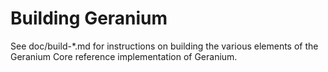 Building Geranium
================

See doc/build-*.md for instructions on building the various
elements of the Geranium Core reference implementation of Geranium.
